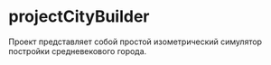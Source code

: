 # projectCityBuilder
Проект представляет собой простой изометрический симулятор постройки средневекового города.

